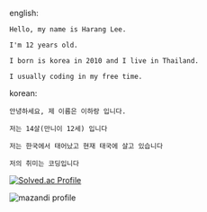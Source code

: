 english:

    Hello, my name is Harang Lee.

    I'm 12 years old.

    I born is korea in 2010 and I live in Thailand.

    I usually coding in my free time.

korean:

    안녕하세요, 제 이름은 이하랑 입니다.

    저는 14살(만니이 12세) 입니다

    저는 한국에서 태어났고 현재 태국에 살고 있습니다

    저의 취미는 코딩입니다

[![Solved.ac Profile](http://mazassumnida.wtf/api/v2/generate_badge?boj=harang7447)](https://solved.ac/harang7447/)
 
 ![mazandi profile](http://mazandi.herokuapp.com/api?handle={handle}&theme=cold)
